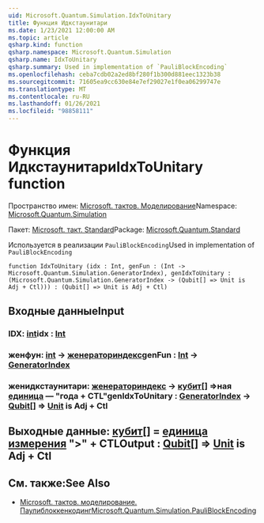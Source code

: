 ```yaml
---
uid: Microsoft.Quantum.Simulation.IdxToUnitary
title: Функция Идкстаунитари
ms.date: 1/23/2021 12:00:00 AM
ms.topic: article
qsharp.kind: function
qsharp.namespace: Microsoft.Quantum.Simulation
qsharp.name: IdxToUnitary
qsharp.summary: Used in implementation of `PauliBlockEncoding`
ms.openlocfilehash: ceba7cdb02a2ed8bf280f1b300d881eec1323b38
ms.sourcegitcommit: 71605ea9cc630e84e7ef29027e1f0ea06299747e
ms.translationtype: MT
ms.contentlocale: ru-RU
ms.lasthandoff: 01/26/2021
ms.locfileid: "98858111"
---
```

# <a name="idxtounitary-function"></a><span data-ttu-id="7d7ef-102">Функция Идкстаунитари</span><span class="sxs-lookup"><span data-stu-id="7d7ef-102">IdxToUnitary function</span></span>

<span data-ttu-id="7d7ef-103">Пространство имен: [Microsoft. тактов. Моделирование](xref:Microsoft.Quantum.Simulation)</span><span class="sxs-lookup"><span data-stu-id="7d7ef-103">Namespace: [Microsoft.Quantum.Simulation](xref:Microsoft.Quantum.Simulation)</span></span>

<span data-ttu-id="7d7ef-104">Пакет: [Microsoft. такт. Standard](https://nuget.org/packages/Microsoft.Quantum.Standard)</span><span class="sxs-lookup"><span data-stu-id="7d7ef-104">Package: [Microsoft.Quantum.Standard](https://nuget.org/packages/Microsoft.Quantum.Standard)</span></span>


<span data-ttu-id="7d7ef-105">Используется в реализации `PauliBlockEncoding`</span><span class="sxs-lookup"><span data-stu-id="7d7ef-105">Used in implementation of `PauliBlockEncoding`</span></span>

```qsharp
function IdxToUnitary (idx : Int, genFun : (Int -> Microsoft.Quantum.Simulation.GeneratorIndex), genIdxToUnitary : (Microsoft.Quantum.Simulation.GeneratorIndex -> (Qubit[] => Unit is Adj + Ctl))) : (Qubit[] => Unit is Adj + Ctl)
```


## <a name="input"></a><span data-ttu-id="7d7ef-106">Входные данные</span><span class="sxs-lookup"><span data-stu-id="7d7ef-106">Input</span></span>

### <a name="idx--int"></a><span data-ttu-id="7d7ef-107">IDX: [int](xref:microsoft.quantum.lang-ref.int)</span><span class="sxs-lookup"><span data-stu-id="7d7ef-107">idx : [Int](xref:microsoft.quantum.lang-ref.int)</span></span>




### <a name="genfun--int---generatorindex"></a><span data-ttu-id="7d7ef-108">женфун: [int](xref:microsoft.quantum.lang-ref.int) -> [женераториндекс](xref:Microsoft.Quantum.Simulation.GeneratorIndex)</span><span class="sxs-lookup"><span data-stu-id="7d7ef-108">genFun : [Int](xref:microsoft.quantum.lang-ref.int) -> [GeneratorIndex](xref:Microsoft.Quantum.Simulation.GeneratorIndex)</span></span>




### <a name="genidxtounitary--generatorindex---qubit--unit--is-adj--ctl"></a><span data-ttu-id="7d7ef-109">женидкстаунитари: [женераториндекс](xref:Microsoft.Quantum.Simulation.GeneratorIndex) -> [кубит](xref:microsoft.quantum.lang-ref.qubit)[] =>ная [единица](xref:microsoft.quantum.lang-ref.unit)  — "года + CTL"</span><span class="sxs-lookup"><span data-stu-id="7d7ef-109">genIdxToUnitary : [GeneratorIndex](xref:Microsoft.Quantum.Simulation.GeneratorIndex) -> [Qubit](xref:microsoft.quantum.lang-ref.qubit)[] => [Unit](xref:microsoft.quantum.lang-ref.unit)  is Adj + Ctl</span></span>





## <a name="output--qubit--unit--is-adj--ctl"></a><span data-ttu-id="7d7ef-110">Выходные данные: [кубит](xref:microsoft.quantum.lang-ref.qubit)[] = [единица измерения](xref:microsoft.quantum.lang-ref.unit)  ">" + CTL</span><span class="sxs-lookup"><span data-stu-id="7d7ef-110">Output : [Qubit](xref:microsoft.quantum.lang-ref.qubit)[] => [Unit](xref:microsoft.quantum.lang-ref.unit)  is Adj + Ctl</span></span>



## <a name="see-also"></a><span data-ttu-id="7d7ef-111">См. также:</span><span class="sxs-lookup"><span data-stu-id="7d7ef-111">See Also</span></span>

- [<span data-ttu-id="7d7ef-112">Microsoft. тактов. моделирование. Паулиблоккенкодинг</span><span class="sxs-lookup"><span data-stu-id="7d7ef-112">Microsoft.Quantum.Simulation.PauliBlockEncoding</span></span>](xref:Microsoft.Quantum.Simulation.PauliBlockEncoding)